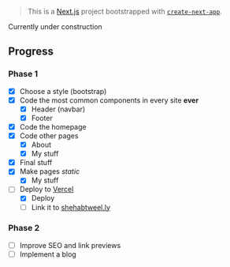 > This is a [Next.js](https://nextjs.org/) project bootstrapped with [`create-next-app`](https://github.com/vercel/next.js/tree/canary/packages/create-next-app).

Currently under construction

## Progress
### Phase 1

- [x] Choose a style (bootstrap)
- [x] Code the most common components in every site **ever**
    - [x] Header (navbar)
    - [x] Footer
- [x] Code the homepage
- [x] Code other pages
    - [x] About
    - [x] My stuff
- [x] Final stuff
- [x] Make pages *static*
    - [x] My stuff
- [ ] Deploy to [Vercel](vercel.com)
    - [x] Deploy
    - [ ] Link it to [shehabtweel.ly](shehabtweel.ly)

### Phase 2

- [ ] Improve SEO and link previews
- [ ] Implement a blog
